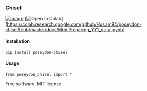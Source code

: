 ### Chisel
[![image](https://img.shields.io/pypi/v/poseydon-chisel.svg)](https://pypi.python.org/pypi/poseydon-chisel)
[![Open In Colab](https://colab.research.google.com/assets/colab-badge.svg)](https://colab.research.google.com/github/Husam94/poseydon-chisel/blob/master/docs/Mini.Preparing_YY1_data.ipynb]


#### Installation

```
pip install poseydon-chisel
```
#### Usage
```
from poseydon_chisel import * 
```

Free software: MIT license
  
